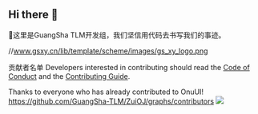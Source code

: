 ## Hi there 👋

👋这里是GuangSha TLM开发组，我们坚信用代码去书写我们的事迹。

//www.gsxy.cn/lib/template/scheme/images/gs_xy_logo.png

贡献者名单
Developers interested in contributing should read the [Code of Conduct](./CODE_OF_CONDUCT.md) and the [Contributing Guide](./CONTRIBUTING.md).

Thanks to everyone who has already contributed to OnuUI!
https://github.com/GuangSha-TLM/ZuiOJ/graphs/contributors
<a href="https://github.com/GuangSha-TLM/ZuiOJ/graphs/contributors"><img src="https://contributors.nn.ci/api?repo=/GuangSha-TLM/ZuiOJ" /></a>
